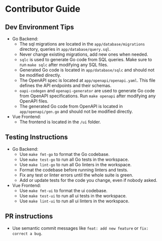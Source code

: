 # Contributor Guide

## Dev Environment Tips
- Go Backend:
    - The sql migrations are located in the `app/database/migrations` directory, queries in `app/database/query.sql`.
    - Never change existing migrations, add new ones when needed.
    - `sqlc` is used to generate Go code from SQL queries. Make sure to run `make sqlc` after modifying any SQL files.
    - Generated Go code is located in `app/database/sqlc` and should not be modified directly.
    - The OpenAPI spec is located at `app/openapi/openapi.yaml`. This file defines the API endpoints and their schemas.
    - `oapi-codegen` and `openapi-generator` are used to generate Go code from OpenAPI specifications. Run `make openapi` after modifying any OpenAPI files.
    - The generated Go code from OpenAPI is located in `app/openapi/gen.go` and should not be modified directly.
- Vue Frontend:
    - The frontend is located in the `/ui` folder.

## Testing Instructions
- Go Backend:
    - Use `make fmt-go` to format the Go codebase.
    - Use `make test-go` to run all Go tests in the workspace.
    - Use `make lint-go` to run all Go linters in the workspace.
    - Format the codebase before running linters and tests.
    - Fix any test or linter errors until the whole suite is green.
    - Add or update tests for the code you change, even if nobody asked.
- Vue Frontend:
    - Use `make fmt-ui` to format the ui codebase.
    - Use `make test-ui` to run all ui tests in the workspace.
    - Use `make lint-ui` to run all ui linters in the workspace.

## PR instructions
- Use semantic commit messages like `feat: add new feature` or `fix: correct a bug`.